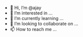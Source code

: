 - 👋 Hi, I’m @ajay
- 👀 I’m interested in ...
- 🌱 I’m currently learning ...
- 💞️ I’m looking to collaborate on ...
- 📫 How to reach me ...

<!---
ajaymra/ajaymra is a ✨ special ✨ repository because its `README.md` (this file) appears on your GitHub profile.
You can click the Preview link to take a look at your changes.
--->
